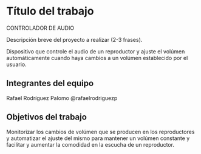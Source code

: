 # Título del trabajo
CONTROLADOR DE AUDIO

Descripción breve del proyecto a realizar (2-3 frases).

Dispositivo que controle el audio de un reproductor y ajuste el volúmen automáticamente cuando haya cambios a un volúmen establecido por el usuario.

## Integrantes del equipo

Rafael Rodríguez Palomo @rafaelrodriguezp

## Objetivos del trabajo

Monitorizar los cambios de volúmen que se producen en los reproductores y automatizar el ajuste del mismo para mantener un volúmen constante y facilitar y aumentar la comodidad en la escucha de un reproductor.
